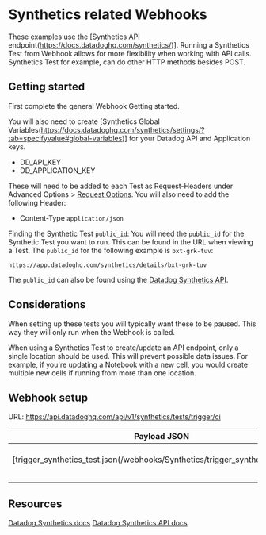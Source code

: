 # Synthetics related Webhooks
These examples use the [Synthetics API endpoint(https://docs.datadoghq.com/synthetics/)]. Running a Synthetics Test from Webhook allows for more flexibility when working with API calls. Synthetics Test for example, can do other HTTP methods besides POST.

## Getting started
First complete the general Webhook Getting started.

You will also need to create [Synthetics Global Variables(https://docs.datadoghq.com/synthetics/settings/?tab=specifyvalue#global-variables)] for your Datadog API and Application keys.
 - DD_API_KEY
 - DD_APPLICATION_KEY

These will need to be added to each Test as Request-Headers under Advanced Options > [Request Options](https://docs.datadoghq.com/synthetics/api_tests/http_tests?tab=requestoptions). You will also need to add the following Header:
 - Content-Type `application/json`

Finding the Synthetic Test `public_id`:
You will need the `public_id` for the Synthetic Test you want to run. This can be found in the URL when viewing a Test. The `public_id` for the following example is `bxt-grk-tuv`:
```
https://app.datadoghq.com/synthetics/details/bxt-grk-tuv
```
The `public_id` can also be found using the [Datadog Synthetics API](https://docs.datadoghq.com/api/latest/synthetics/#get-the-list-of-all-tests).

## Considerations
When setting up these tests you will typically want these to be paused. This way they will only run when the Webhook is called.

When using a Synthetics Test to create/update an API endpoint, only a single location should be used. This will prevent possible data issues. For example, if you're updating a Notebook with a new cell, you would create multiple new cells if running from more than one location.

## Webhook setup
URL: https://api.datadoghq.com/api/v1/synthetics/tests/trigger/ci

| Payload JSON                 | Description                   |
|------------------------------|-------------------------------|
| [trigger_synthetics_test.json(/webhooks/Synthetics/trigger_synthetic_test.json)] | Trigger a Synthetics Test now |
|                              |                               |
|                              |                               |

## Resources
[Datadog Synthetics docs](https://docs.datadoghq.com/synthetics/)
[Datadog Synthetics API docs](https://docs.datadoghq.com/api/latest/synthetics/)
